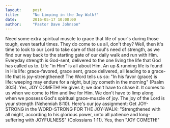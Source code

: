 ```yaml
---
layout:     post
title:      "No Limping in the Joy-Walk!"
date:       2016-05-17 10:00:00
author:     "Pastor Dave Johnson"
---
```


Need some extra spiritual muscle to grace that life of your's during those tough, even tearful times. They do come to us all, don't they?  Well, then it's time to look to our Lord to take care of that soul's need of strength, as we find our way back to the starting gate of our daily walk and run with Him.  Everyday strength is God-sent, delivered to the one living the life that God has called us to.  Life "in Him" is all about Him.  An up & running life is found in His life: grace-favored, grace sent, grace delivered, all leading to a grace-life that is joy-strengthened!  The Word tells us so:  "In his favor (grace) is life: weeping may endure for a night, but joy cometh in the morning" (Psalm 30:5).  Yes, JOY COMETH!  He gives it; we don't have to chase it. It comes to us when we come to Him and live for Him.  We don't have to limp along when we possess God's spiritual grace-muscle of joy. The joy of the Lord is your strength (Nehemiah 8:10).  Here's our joy assignment: Get JOY-STRONG in the WORD-STRONG FOR THE JOY-WALK: "Strengthened with all might, according to his glorious power, unto all patience and long-suffering with JOYFULNESS" (Colossians 1:11). Yes, then "JOY COMETH!"
